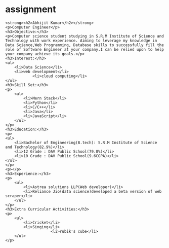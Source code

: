 # assignment
<!DOCTYPE html>
<html>
<head>
	<title>Resume</title>
</head>
<body>

	<strong><h2>Abhijit Kumar</h2></strong>
	<p>Computer Engineer</p>
	<h3>Objective:</h3>
	<p>Computer science student studying in S.R.M Institute of Science and Technology with work experience. Aiming to leverage my knowledge in Data Science,Web Programming, Database skills to successfully fill the role of Software Engineer at your company.I can be relied upon to help your company achieve its goals.</p>
	<h3>Interest:</h3>
	<ul>
		<li>Data Science</li>
		<li>web development</li>
                <li>cloud computing</li>
	</ul>
	<h3>Skill Set:</h3>
	<p>
		<ul>
			<li>Mern Stack</li>
			<li>Python</li>
			<li>C/C++</li>
			<li>Java</li>
			<li>JavaScript</li>
		</ul>
	</p>
	<h3>Education:</h3>
	<p>
	<ul>
		<li>Bachelor of Engineering(B.tech): S.R.M Institute of Science and Technology(82.9%)</li>
		<li>12 Grade : DAV Public School(79.8%)</li>
		<li>10 Grade : DAV Public School(9.6CGPA)</li>
	</ul>
	</p>
	<p></p>
	<h3>Experience:</h3>
	<p>
		<ul>
			<li>Astrea solutions LLP(Web developer)</li>
			<li>Reliance Jio(data science)developed a beta version of web scraper</li>
		</ul>
	</p>
	<h3>Extra Curricular Activities:</h3>
	<p>
		<ul>
			<li>Cricket</li>
			<li>Singing</li>
                        <li>rubik's cube</li>
		</ul>
	</p>

</body>
</html>
